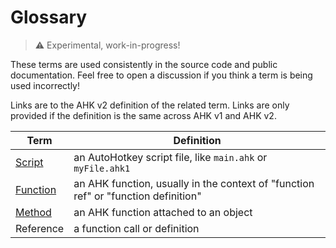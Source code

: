 # Glossary

> ⚠️ Experimental, work-in-progress!

These terms are used consistently in the source code and public documentation. Feel free to open a discussion if you think a term is being used incorrectly!

Links are to the AHK v2 definition of the related term. Links are only provided if the definition is the same across AHK v1 and AHK v2.

| Term                                                                  | Definition                                                                         |
| --------------------------------------------------------------------- | ---------------------------------------------------------------------------------- |
| [Script](https://www.autohotkey.com/docs/v2/Scripts.htm)              | an AutoHotkey script file, like `main.ahk` or `myFile.ahk1`                        |
| [Function](https://www.autohotkey.com/docs/v2/Concepts.htm#functions) | an AHK function, usually in the context of "function ref" or "function definition" |
| [Method](https://www.autohotkey.com/docs/v2/Concepts.htm#methods)     | an AHK function attached to an object                                              |
| Reference                                                             | a function call or definition                                                      |
